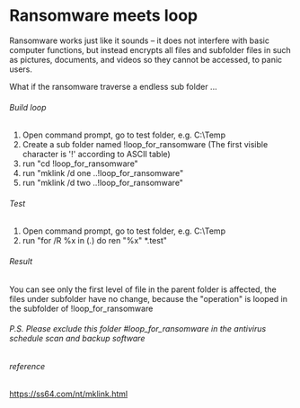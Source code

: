 # Ransomware meets loop

Ransomware works just like it sounds – it does not interfere with basic computer functions, but instead encrypts all files and subfolder files in such as pictures, documents, and videos so they cannot be accessed, to panic users. 

What if the ransomware traverse a endless sub folder ...

###### Build loop
1. Open command prompt, go to test folder, e.g. C:\Temp
2. Create a sub folder named !loop_for_ransomware (The first visible character is '!' according to ASCII table)
3. run "cd !loop_for_ransomware"
4. run "mklink /d one ..\!loop_for_ransomware"
5. run "mklink /d two ..\!loop_for_ransomware"

###### Test
1. Open command prompt, go to test folder, e.g. C:\Temp
2. run "for /R %x in (*.*) do ren "%x" *.test"

###### Result
You can see only the first level of file in the parent folder is affected, the files under subfolder have no change, because the "operation" is looped in the subfolder of !loop_for_ransomware

###### P.S. Please exclude this folder #loop_for_ransomware in the antivirus schedule scan and backup software

###### reference
https://ss64.com/nt/mklink.html

